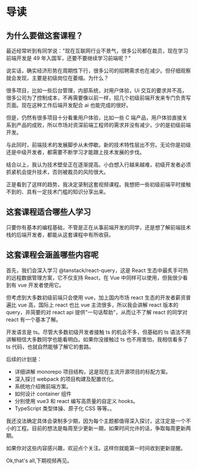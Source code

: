 # 导读

## 为什么要做这套课程？

最近经常听到有同学说："现在互联网行业不景气，很多公司都在裁员，现在学习前端开发是 49 年入国军，还要不要继续学习前端呢？"

说实话，确实经济形势在周期性下行，很多公司的招聘需求也在减少。但仔细观察就会发现，主要是初级岗位在萎缩。为什么？

很多项目，比如一些后台管理，内部系统，对用户体验，Ui 交互的要求并不高，很多公司为了控制成本，不再需要像以前一样，招几个初级前端开发来专门负责写页面。现在这种工作后端开发配合 ai 也能完成的很好。

但是，仍然有很多项目十分看重用户体验，比如一些 C 端产品，用户体验直接关系到产品的成败，所以市场对资深前端工程师的需求并没有减少，少的是初级前端开发。

与此同时，前端技术的发展脚步从未停歇。新的技术特性层出不穷。无论你是初级还是中级开发者，都需要不断学习才能跟上技术发展的步伐。

结合以上，我认为技术壁垒正在逐渐提高。小白想入行越来越难，初级开发者必须抓紧机会提升技术，否则被裁员的风险很大。

正是看到了这样的趋势，我决定录制这套视频课程。我想把一些初级前端平时接触不到的、具有一定技术门槛的知识分享出来。

## 这套课程适合哪些人学习

只要你有基本的编程基础，不管是正在从事前端开发的同学，还是想了解前端技术栈的后端开发者，都能从这套课程中有所收获。

## 这套课程会涵盖哪些内容呢

首先，我们会深入学习 @tanstack/react-query，这是 React 生态中最炙手可热的远程数据管理方案，它不仅支持 React，在 Vue 中同样可以使用，但我很少看到有 vue 开发者使用它。

但考虑到大多数初级前端只会使用 vue，加上国内市场 react 生态的开发者薪资普遍比 vue 高，国际上 react 也比 vue 主流很多，所以我会讲解 react 版本的 query，并简要的对 react api 提供"一句话帮助"，从而让不了解 react 的同学对 react 有一个基本了解。

开发语言是 ts。尽管大多数初级开发者接触 ts 的机会不多，但基础的 ts 语法不用讲解相信大多数同学也能看明白。如果你没接触过 ts 也不用害怕，我相信看多了 ts 代码，也就自然能够了解它的套路。

后续的计划是：

- 详细讲解 monorepo 项目结构，这是现在主流开源项目的标配方案。
- 深入探讨 webpack 的项目构建及配置优化。
- 系统地介绍微前端方案。
- 如何设计 container 组件
- 分别使用 vue3 和 react 编写高质量的自定义 hooks。
- TypeScript 类型体操、原子化 CSS 等等。。

我还没法确定具体会录制多少期，因为每个主题都值得深入探讨，这注定是一个不小的工程。目前的想法是每周至少更新一期，如果时间允许的话，争取每周更新两期。

如果你对这些内容感兴趣，欢迎点个关注。这样你就能第一时间收到更新提醒。

Ok,that's all,下期视频再见。
